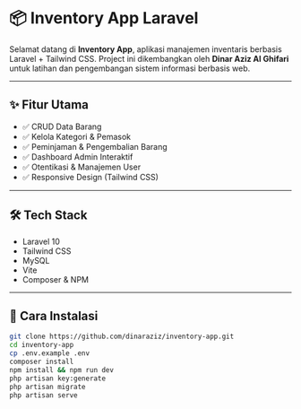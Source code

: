 # 📦 Inventory App Laravel

Selamat datang di **Inventory App**, aplikasi manajemen inventaris berbasis Laravel + Tailwind CSS. Project ini dikembangkan oleh **Dinar Aziz Al Ghifari** untuk latihan dan pengembangan sistem informasi berbasis web.

---

## ✨ Fitur Utama

- ✅ CRUD Data Barang
- ✅ Kelola Kategori & Pemasok
- ✅ Peminjaman & Pengembalian Barang
- ✅ Dashboard Admin Interaktif
- ✅ Otentikasi & Manajemen User
- ✅ Responsive Design (Tailwind CSS)

---

## 🛠 Tech Stack

- Laravel 10
- Tailwind CSS
- MySQL
- Vite
- Composer & NPM

---

## 🚀 Cara Instalasi

```bash
git clone https://github.com/dinaraziz/inventory-app.git
cd inventory-app
cp .env.example .env
composer install
npm install && npm run dev
php artisan key:generate
php artisan migrate
php artisan serve
